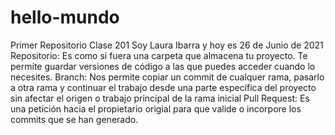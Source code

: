 # hello-mundo
Primer Repositorio Clase 201
Soy Laura Ibarra y hoy es 26 de Junio de 2021
Repositorio: Es como si fuera una carpeta que almacena tu proyecto. Te permite guardar versiones de código a las que puedes acceder cuando lo necesites.
Branch: Nos permite copiar un commit de cualquer rama, pasarlo a otra rama y continuar el trabajo desde una parte específica del proyecto sin afectar el origen o trabajo principal de la rama inicial
Pull Request: Es una petición hacia el propietario origial para que valide o incorpore los commits que se han generado.
